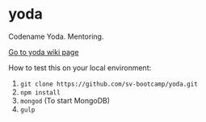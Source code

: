 # yoda
Codename Yoda. Mentoring.

[Go to yoda wiki page](https://github.com/sv-bootcamp/wiki/wiki/Project-Yoda)

How to test this on your local environment:

1. `git clone https://github.com/sv-bootcamp/yoda.git` 
2. `npm install` 
3. `mongod` (To start MongoDB)
3. `gulp` 
